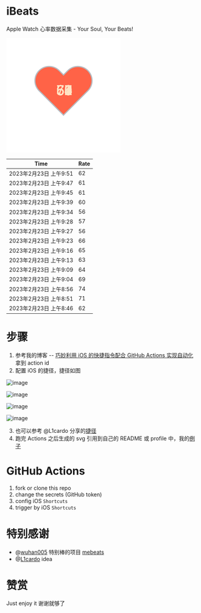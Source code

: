 # iBeats
Apple Watch 心率数据采集 - Your Soul, Your Beats!

![](./files/heart.svg)

<!--START_SECTION:my_heart_rate-->
| Time | Rate | 
 | ---- | ---- | 
| 2023年2月23日 上午9:51 | 62 |
| 2023年2月23日 上午9:47 | 61 |
| 2023年2月23日 上午9:45 | 61 |
| 2023年2月23日 上午9:39 | 60 |
| 2023年2月23日 上午9:34 | 56 |
| 2023年2月23日 上午9:28 | 57 |
| 2023年2月23日 上午9:27 | 56 |
| 2023年2月23日 上午9:23 | 66 |
| 2023年2月23日 上午9:16 | 65 |
| 2023年2月23日 上午9:13 | 63 |
| 2023年2月23日 上午9:09 | 64 |
| 2023年2月23日 上午9:04 | 69 |
| 2023年2月23日 上午8:56 | 74 |
| 2023年2月23日 上午8:51 | 71 |
| 2023年2月23日 上午8:46 | 62 |

<!--END_SECTION:my_heart_rate-->

# 步骤
1. 参考我的博客 -- [巧妙利用 iOS 的快捷指令配合 GitHub Actions 实现自动化](https://github.com/yihong0618/gitblog/issues/198) 拿到 action id
2. 配置 iOS 的捷径，捷径如图

![image](https://user-images.githubusercontent.com/15976103/122154218-0db0b480-ce97-11eb-93bb-5aec07c558dc.png)

![image](https://user-images.githubusercontent.com/15976103/122154236-186b4980-ce97-11eb-8e4b-70551a0391ae.png)

![image](https://user-images.githubusercontent.com/15976103/122154268-2d47dd00-ce97-11eb-902e-3acf292265a9.png)

![image](https://user-images.githubusercontent.com/15976103/122174055-fa144680-ceb4-11eb-9be2-3eb83cd516f7.png)

3. 也可以参考 @L1cardo 分享的[捷径](https://www.icloud.com/shortcuts/6ab6047b459c41ad822ad6b94b1c03d4)
4. 跑完 Actions 之后生成的 svg 引用到自己的 README 或 profile 中，我的[例子](https://github.com/yihong0618) 

# GitHub Actions

1. fork or clone this repo
2. change the secrets (GitHub token)
3. config iOS `Shortcuts` 
4. trigger by iOS `Shortcuts`

# 特别感谢
- @[wuhan005](https://github.com/wuhan005) 特别棒的项目 [mebeats](https://github.com/wuhan005/mebeats)
- @[L1cardo](https://github.com/L1cardo) idea

# 赞赏
Just enjoy it
谢谢就够了
